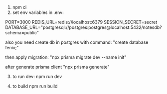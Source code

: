 1) npm ci
2) set env variables in .env:

PORT=3000
REDIS_URL=redis://localhost:6379
SESSION_SECRET=secret
DATABASE_URL="postgresql://postgres:postgres@localhost:5432/notesdb?schema=public"

also you need create db in postgres with command:
"create database fenix;"

then apply migration:
"npx prisma migrate dev --name init"

after generate prisma client
"npx prisma generate"

3) to run dev:
npm run dev

4) to build 
npm run build